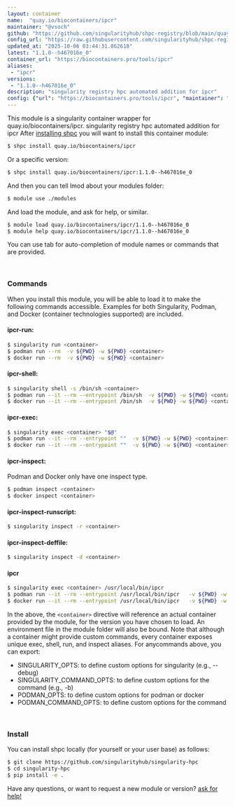 ```yaml
---
layout: container
name:  "quay.io/biocontainers/ipcr"
maintainer: "@vsoch"
github: "https://github.com/singularityhub/shpc-registry/blob/main/quay.io/biocontainers/ipcr/container.yaml"
config_url: "https://raw.githubusercontent.com/singularityhub/shpc-registry/main/quay.io/biocontainers/ipcr/container.yaml"
updated_at: "2025-10-06 03:44:31.862618"
latest: "1.1.0--h467016e_0"
container_url: "https://biocontainers.pro/tools/ipcr"
aliases:
 - "ipcr"
versions:
 - "1.1.0--h467016e_0"
description: "singularity registry hpc automated addition for ipcr"
config: {"url": "https://biocontainers.pro/tools/ipcr", "maintainer": "@vsoch", "description": "singularity registry hpc automated addition for ipcr", "latest": {"1.1.0--h467016e_0": "sha256:c4554628a461ad1d70f53b95af3fcb40e550352391a868d6382fc61f7194c5c1"}, "tags": {"1.1.0--h467016e_0": "sha256:c4554628a461ad1d70f53b95af3fcb40e550352391a868d6382fc61f7194c5c1"}, "docker": "quay.io/biocontainers/ipcr", "aliases": {"ipcr": "/usr/local/bin/ipcr"}}
---
```


This module is a singularity container wrapper for quay.io/biocontainers/ipcr.
singularity registry hpc automated addition for ipcr
After [installing shpc](#install) you will want to install this container module:


```bash
$ shpc install quay.io/biocontainers/ipcr
```

Or a specific version:

```bash
$ shpc install quay.io/biocontainers/ipcr:1.1.0--h467016e_0
```

And then you can tell lmod about your modules folder:

```bash
$ module use ./modules
```

And load the module, and ask for help, or similar.

```bash
$ module load quay.io/biocontainers/ipcr/1.1.0--h467016e_0
$ module help quay.io/biocontainers/ipcr/1.1.0--h467016e_0
```

You can use tab for auto-completion of module names or commands that are provided.

<br>

### Commands

When you install this module, you will be able to load it to make the following commands accessible.
Examples for both Singularity, Podman, and Docker (container technologies supported) are included.

#### ipcr-run:

```bash
$ singularity run <container>
$ podman run --rm  -v ${PWD} -w ${PWD} <container>
$ docker run --rm  -v ${PWD} -w ${PWD} <container>
```

#### ipcr-shell:

```bash
$ singularity shell -s /bin/sh <container>
$ podman run --it --rm --entrypoint /bin/sh  -v ${PWD} -w ${PWD} <container>
$ docker run --it --rm --entrypoint /bin/sh  -v ${PWD} -w ${PWD} <container>
```

#### ipcr-exec:

```bash
$ singularity exec <container> "$@"
$ podman run --it --rm --entrypoint ""  -v ${PWD} -w ${PWD} <container> "$@"
$ docker run --it --rm --entrypoint ""  -v ${PWD} -w ${PWD} <container> "$@"
```

#### ipcr-inspect:

Podman and Docker only have one inspect type.

```bash
$ podman inspect <container>
$ docker inspect <container>
```

#### ipcr-inspect-runscript:

```bash
$ singularity inspect -r <container>
```

#### ipcr-inspect-deffile:

```bash
$ singularity inspect -d <container>
```


#### ipcr

```bash
$ singularity exec <container> /usr/local/bin/ipcr
$ podman run --it --rm --entrypoint /usr/local/bin/ipcr   -v ${PWD} -w ${PWD} <container> -c " $@"
$ docker run --it --rm --entrypoint /usr/local/bin/ipcr   -v ${PWD} -w ${PWD} <container> -c " $@"
```



In the above, the `<container>` directive will reference an actual container provided
by the module, for the version you have chosen to load. An environment file in the
module folder will also be bound. Note that although a container
might provide custom commands, every container exposes unique exec, shell, run, and
inspect aliases. For anycommands above, you can export:

 - SINGULARITY_OPTS: to define custom options for singularity (e.g., --debug)
 - SINGULARITY_COMMAND_OPTS: to define custom options for the command (e.g., -b)
 - PODMAN_OPTS: to define custom options for podman or docker
 - PODMAN_COMMAND_OPTS: to define custom options for the command

<br>

### Install

You can install shpc locally (for yourself or your user base) as follows:

```bash
$ git clone https://github.com/singularityhub/singularity-hpc
$ cd singularity-hpc
$ pip install -e .
```

Have any questions, or want to request a new module or version? [ask for help!](https://github.com/singularityhub/singularity-hpc/issues)